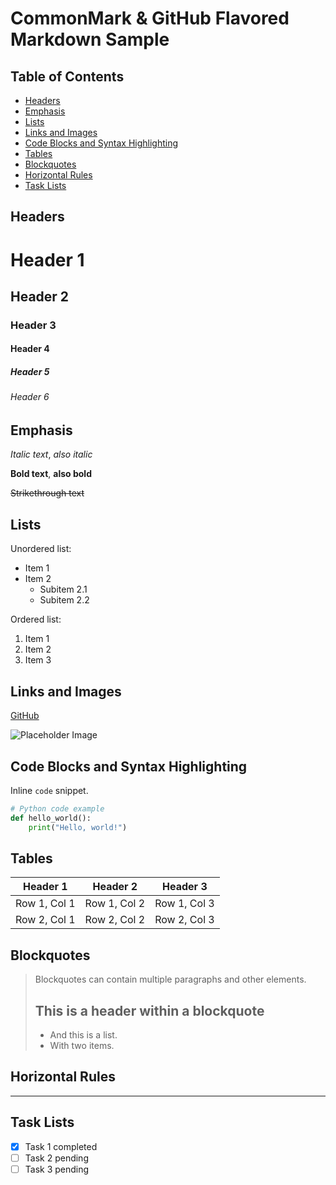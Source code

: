# CommonMark & GitHub Flavored Markdown Sample

## Table of Contents

- [Headers](#headers)
- [Emphasis](#emphasis)
- [Lists](#lists)
- [Links and Images](#links-and-images)
- [Code Blocks and Syntax Highlighting](#code-blocks-and-syntax-highlighting)
- [Tables](#tables)
- [Blockquotes](#blockquotes)
- [Horizontal Rules](#horizontal-rules)
- [Task Lists](#task-lists)

## Headers

# Header 1
## Header 2
### Header 3
#### Header 4
##### Header 5
###### Header 6

## Emphasis

*Italic text*, _also italic_

**Bold text**, __also bold__

~~Strikethrough text~~

## Lists

Unordered list:

- Item 1
- Item 2
  - Subitem 2.1
  - Subitem 2.2

Ordered list:

1. Item 1
2. Item 2
3. Item 3

## Links and Images

[GitHub](https://github.com)

![Placeholder Image](https://via.placeholder.com/150)

## Code Blocks and Syntax Highlighting

Inline `code` snippet.

```python
# Python code example
def hello_world():
    print("Hello, world!")
```

## Tables

| Header 1 | Header 2 | Header 3 |
|----------|----------|----------|
| Row 1, Col 1 | Row 1, Col 2 | Row 1, Col 3 |
| Row 2, Col 1 | Row 2, Col 2 | Row 2, Col 3 |

## Blockquotes

> Blockquotes can contain multiple paragraphs and other elements.
>
> ## This is a header within a blockquote
>
> - And this is a list.
> - With two items.

## Horizontal Rules

---

## Task Lists

- [x] Task 1 completed
- [ ] Task 2 pending
- [ ] Task 3 pending